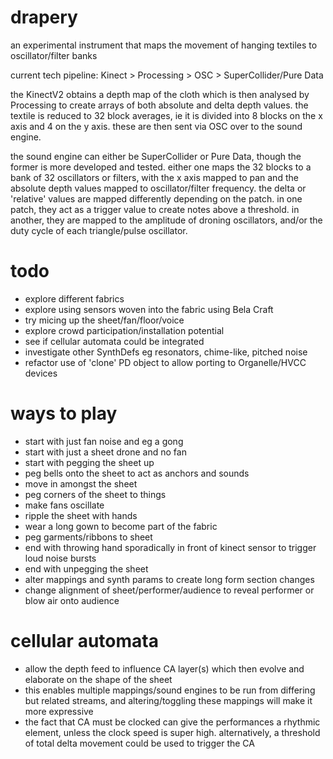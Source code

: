 # drapery

an experimental instrument that maps the movement of hanging textiles to oscillator/filter banks

current tech pipeline: Kinect > Processing > OSC > SuperCollider/Pure Data

the KinectV2 obtains a depth map of the cloth which is then analysed by Processing to create arrays of both absolute and delta depth values. the textile is reduced to 32 block averages, ie it is divided into 8 blocks on the x axis and 4 on the y axis. these are then sent via OSC over to the sound engine.

the sound engine can either be SuperCollider or Pure Data, though the former is more developed and tested. either one maps the 32 blocks to a bank of 32 oscillators or filters, with the x axis mapped to pan and the absolute depth values mapped to oscillator/filter frequency. the delta or 'relative' values are mapped differently depending on the patch. in one patch, they act as a trigger value to create notes above a threshold. in another, they are mapped to the amplitude of droning oscillators, and/or the duty cycle of each triangle/pulse oscillator.

# todo

- explore different fabrics
- explore using sensors woven into the fabric using Bela Craft
- try micing up the sheet/fan/floor/voice
- explore crowd participation/installation potential
- see if cellular automata could be integrated
- investigate other SynthDefs eg resonators, chime-like, pitched noise
- refactor use of 'clone' PD object to allow porting to Organelle/HVCC devices

# ways to play

- start with just fan noise and eg a gong
- start with just a sheet drone and no fan
- start with pegging the sheet up
- peg bells onto the sheet to act as anchors and sounds
- move in amongst the sheet
- peg corners of the sheet to things
- make fans oscillate
- ripple the sheet with hands
- wear a long gown to become part of the fabric
- peg garments/ribbons to sheet
- end with throwing hand sporadically in front of kinect sensor to trigger loud noise bursts
- end with unpegging the sheet
- alter mappings and synth params to create long form section changes
- change alignment of sheet/performer/audience to reveal performer or blow air onto audience

# cellular automata

- allow the depth feed to influence CA layer(s) which then evolve and elaborate on the shape of the sheet
- this enables multiple mappings/sound engines to be run from differing but related streams, and altering/toggling these mappings will make it more expressive
- the fact that CA must be clocked can give the performances a rhythmic element, unless the clock speed is super high. alternatively, a threshold of total delta movement could be used to trigger the CA